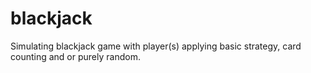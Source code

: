 # blackjack
Simulating blackjack game with player(s) applying basic strategy, card counting and or purely random.
